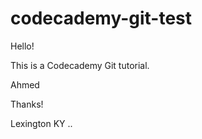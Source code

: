 # codecademy-git-test
 
Hello! 

This is a Codecademy Git tutorial.

Ahmed 

Thanks!

Lexington KY .. 